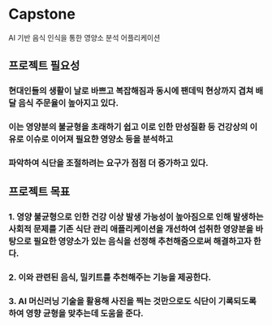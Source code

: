 
# Capstone
AI 기반 음식 인식을 통한 영양소 분석 어플리케이션

## 프로젝트 필요성
### 현대인들의 생활이 날로 바쁘고 복잡해짐과 동시에 팬데믹 현상까지 겹쳐 배달 음식 주문율이 높아지고 있다. 
### 이는 영양분의 불균형을 초래하기 쉽고 이로 인한 만성질환 등 건강상의 이유로 이슈로 이어져 필요햔 영양소 등을 분석하고
### 파악하여 식단을 조절하려는 요구가 점점 더 증가하고 있다.

## 프로젝트 목표
### 1. 영양 불균형으로 인한 건강 이상 발생 가능성이 높아짐으로 인해 발생하는 사회적 문제를 기존 식단 관리 애플리케이션을 개선하여 섭취한 영양분을 바탕으로 필요한 영양소가 있는 음식을 선정해 추천해줌으로써 해결하고자 한다. 
### 2. 이와 관련된 음식, 밀키트를 추천해주는 기능을 제공한다.
### 3. AI 머신러닝 기술을 활용해 사진을 찍는 것만으로도 식단이 기록되도록 하여 영향 균형을 맞추는데 도움을 준다. 
